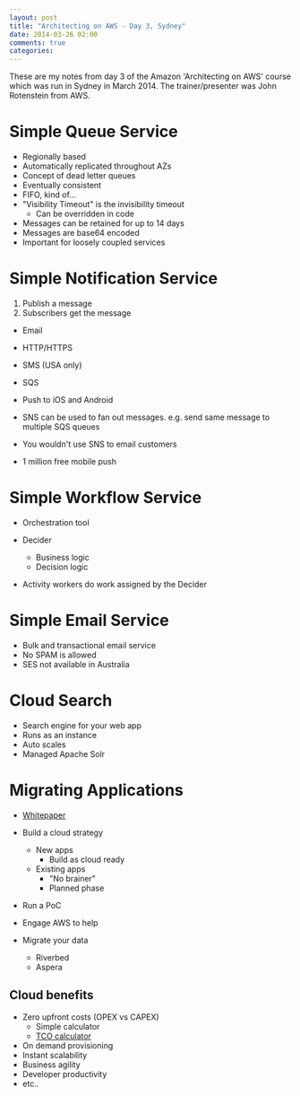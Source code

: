 ```yaml
---
layout: post
title: "Architecting on AWS - Day 3, Sydney"
date: 2014-03-26 02:00
comments: true
categories: 
---
```


These are my notes from day 3 of the Amazon 'Architecting on AWS' course which was run in Sydney in March 2014. The trainer/presenter was John Rotenstein from AWS.

# Simple Queue Service

* Regionally based
* Automatically replicated throughout AZs
* Concept of dead letter queues
* Eventually consistent
* FIFO, kind of...
* "Visibility Timeout" is the invisibility timeout
    * Can be overridden in code
* Messages can be retained for up to 14 days
* Messages are base64 encoded
* Important for loosely coupled services

# Simple Notification Service

1. Publish a message
2. Subscribers get the message

* Email
* HTTP/HTTPS
* SMS (USA only)
* SQS
* Push to iOS and Android

* SNS can be used to fan out messages. e.g. send same message to multiple SQS queues
* You wouldn't use SNS to email customers

* 1 million free mobile push

# Simple Workflow Service

* Orchestration tool

* Decider
    * Business logic
    * Decision logic
* Activity workers do work assigned by the Decider

# Simple Email Service

* Bulk and transactional email service
* No SPAM is allowed
* SES not available in Australia

# Cloud Search

* Search engine for your web app
* Runs as an instance
* Auto scales
* Managed Apache Solr

# Migrating Applications

* [Whitepaper](http://media.amazonwebservices.com/CloudMigration-main.pdf)
* Build a cloud strategy
    * New apps
        * Build as cloud ready
    * Existing apps
        * "No brainer"
        * Planned phase

* Run a PoC
* Engage AWS to help

* Migrate your data
    * Riverbed
    * Aspera

## Cloud benefits
* Zero upfront costs (OPEX vs CAPEX)
    * Simple calculator
    * [TCO calculator](http://tco.2ndwatch.com)
* On demand provisioning
* Instant scalability
* Business agility
* Developer productivity
* etc..